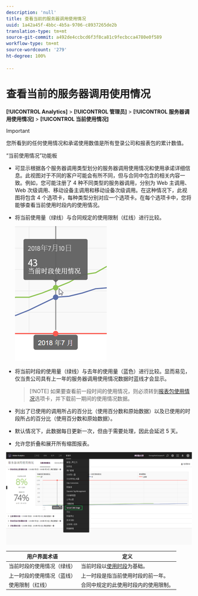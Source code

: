 ```yaml
---
description: 'null'
title: 查看当前的服务器调用使用情况
uuid: 1a42a45f-4bbc-4b5a-9706-c8937265de2b
translation-type: tm+mt
source-git-commit: a492de4ccbcd6f3f8ca81c9fecbcca4780e0f589
workflow-type: tm+mt
source-wordcount: '279'
ht-degree: 100%

---
```



# 查看当前的服务器调用使用情况

**[!UICONTROL Analytics]** > **[!UICONTROL 管理员]** > **[!UICONTROL 服务器调用使用情况]** > **[!UICONTROL 当前使用情况]**

>[!IMPORTANT]
>
> 您所看到的任何使用情况和承诺使用数值是所有登录公司和报表包的累计数值。

“当前使用情况”功能板

* 可显示根据各个服务器调用类型划分的服务器调用使用情况和使用承诺详细信息。此视图对于不同的客户可能会有所不同，但与合同中包含的相关内容一致。例如，您可能注册了 4 种不同类型的服务器调用，分别为 Web 主调用、Web 次级调用、移动设备主调用和移动设备次级调用。在这种情况下，此视图将包含 4 个选项卡，每种类型分别对应一个选项卡。在每个选项卡中，您将能够查看当前使用时段内的使用情况。
* 将当前使用量（绿线）与合同规定的使用限制（红线）进行比较。

   ![](assets/current_period.png)

* 将当前时段的使用量（绿线）与去年的使用量（蓝色）进行比较。显而易见，仅当贵公司具有上一年的服务器调用使用情况数据时蓝线才会显示。

   >[!NOTE] 如果要查看前一段时间的使用情况，则必须转到[报表包使用情况](/help/admin/c-server-call-usage/report-suite-usage.md)选项卡，并下载前一期间的使用情况数据。

* 列出了已使用的调用所占的百分比（使用百分数和原始数据）以及已使用的时段所占的百分比（使用百分数和原始数据）。
* 默认情况下，此数据每日更新一次，但由于需要处理，因此会延迟 5 天。
* 允许您折叠和展开所有缩图报表。

![](assets/server_call_dashboard.png)

| 用户界面术语 | 定义 |
|---|---|
| 当前时段的使用情况（绿线） | 当前时段以[使用时段](/help/admin/c-server-call-usage/overage-overview.md)为基础。 |
| 上一时段的使用情况（蓝线） | 上一时段是指当前使用时段的前一年。 |
| 使用限制（红线） | 合同中规定的此使用时段内的使用限制。 |
